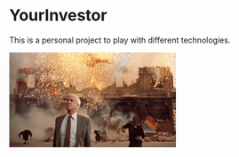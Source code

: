 # YourInvestor

This is a personal project to play with different technologies.

![Nothing to see here](./nothing-to-see-here.gif)
